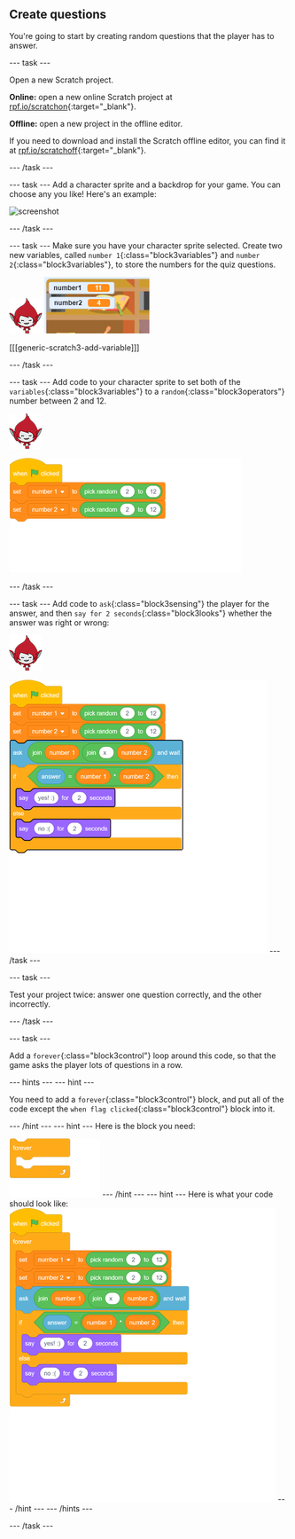 ## Create questions

You're going to start by creating random questions that the player has to answer.

--- task ---

Open a new Scratch project.

**Online:** open a new online Scratch project at [rpf.io/scratchon](http://rpf.io/scratchon){:target="_blank"}.

**Offline:** open a new project in the offline editor.

If you need to download and install the Scratch offline editor, you can find it at [rpf.io/scratchoff](http://rpf.io/scratchoff){:target="_blank"}.

--- /task ---

--- task ---
Add a character sprite and a backdrop for your game. You can choose any you like! Here's an example:

![screenshot](images/brain-setting.png)

--- /task ---

--- task ---
Make sure you have your character sprite selected. Create two new variables, called `number 1`{:class="block3variables"} and `number 2`{:class="block3variables"}, to store the numbers for the quiz questions.

![screenshot](images/giga-sprite.png)
![screenshot](images/brain-variables.png)

[[[generic-scratch3-add-variable]]]

--- /task ---

--- task ---
Add code to your character sprite to set both of the `variables`{:class="block3variables"} to a `random`{:class="block3operators"} number between 2 and 12.

![screenshot](images/giga-sprite.png)

![blocks_1545305912_6229644](images/blocks_1545305912_6229644.png)

--- /task ---

--- task ---
Add code to `ask`{:class="block3sensing"} the player for the answer, and then `say for 2 seconds`{:class="block3looks"} whether the answer was right or wrong:

![screenshot](images/giga-sprite.png)

![blocks_1545305913_6990714](images/blocks_1545305913_6990714.png)
--- /task ---

--- task ---

Test your project twice: answer one question correctly, and the other incorrectly.

--- /task ---

--- task ---

Add a `forever`{:class="block3control"} loop around this code, so that the game asks the player lots of questions in a row.

--- hints ---
--- hint ---

You need to add a `forever`{:class="block3control"} block, and put all of the code except the `when flag clicked`{:class="block3control"} block into it.

--- /hint ---
--- hint ---
Here is the block you need:

![blocks_1545305914_8944762](images/blocks_1545305914_8944762.png)
--- /hint ---
--- hint ---
Here is what your code should look like:
![blocks_1545305915_9814396](images/blocks_1545305915_9814396.png)
--- /hint ---
--- /hints ---

--- /task ---
